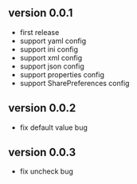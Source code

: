 version 0.0.1
-------------

 - first release
 - support yaml config
 - support ini config
 - support xml config
 - support json config
 - support properties config
 - support SharePreferences config
 
version 0.0.2
-------------

 - fix default value bug
 
version 0.0.3
-------------

 - fix uncheck bug